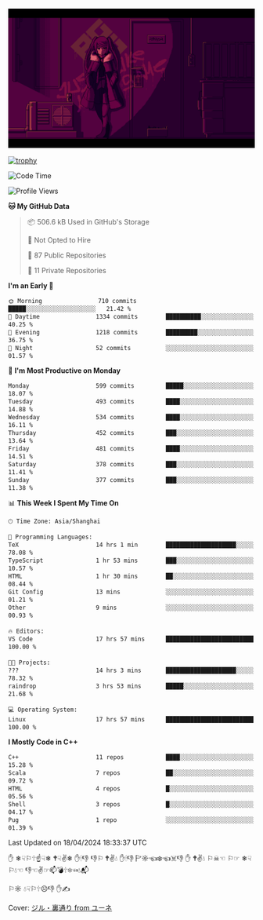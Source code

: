 ![](imgs/main.png)

[![trophy](https://github-profile-trophy.vercel.app/?username=NeilKleistGao&theme=dracula)](https://github.com/ryo-ma/github-profile-trophy)

<!--START_SECTION:waka-->
![Code Time](http://img.shields.io/badge/Code%20Time-895%20hrs%2031%20mins-blue)

![Profile Views](http://img.shields.io/badge/Profile%20Views-0-blue)

**🐱 My GitHub Data** 

> 📦 506.6 kB Used in GitHub's Storage 
 > 
> 🚫 Not Opted to Hire
 > 
> 📜 87 Public Repositories 
 > 
> 🔑 11 Private Repositories 
 > 
**I'm an Early 🐤** 

```text
🌞 Morning                710 commits         █████░░░░░░░░░░░░░░░░░░░░   21.42 % 
🌆 Daytime                1334 commits        ██████████░░░░░░░░░░░░░░░   40.25 % 
🌃 Evening                1218 commits        █████████░░░░░░░░░░░░░░░░   36.75 % 
🌙 Night                  52 commits          ░░░░░░░░░░░░░░░░░░░░░░░░░   01.57 % 
```
📅 **I'm Most Productive on Monday** 

```text
Monday                   599 commits         █████░░░░░░░░░░░░░░░░░░░░   18.07 % 
Tuesday                  493 commits         ████░░░░░░░░░░░░░░░░░░░░░   14.88 % 
Wednesday                534 commits         ████░░░░░░░░░░░░░░░░░░░░░   16.11 % 
Thursday                 452 commits         ███░░░░░░░░░░░░░░░░░░░░░░   13.64 % 
Friday                   481 commits         ████░░░░░░░░░░░░░░░░░░░░░   14.51 % 
Saturday                 378 commits         ███░░░░░░░░░░░░░░░░░░░░░░   11.41 % 
Sunday                   377 commits         ███░░░░░░░░░░░░░░░░░░░░░░   11.38 % 
```


📊 **This Week I Spent My Time On** 

```text
🕑︎ Time Zone: Asia/Shanghai

💬 Programming Languages: 
TeX                      14 hrs 1 min        ████████████████████░░░░░   78.08 % 
TypeScript               1 hr 53 mins        ███░░░░░░░░░░░░░░░░░░░░░░   10.57 % 
HTML                     1 hr 30 mins        ██░░░░░░░░░░░░░░░░░░░░░░░   08.44 % 
Git Config               13 mins             ░░░░░░░░░░░░░░░░░░░░░░░░░   01.21 % 
Other                    9 mins              ░░░░░░░░░░░░░░░░░░░░░░░░░   00.93 % 

🔥 Editors: 
VS Code                  17 hrs 57 mins      █████████████████████████   100.00 % 

🐱‍💻 Projects: 
???                      14 hrs 3 mins       ████████████████████░░░░░   78.32 % 
raindrop                 3 hrs 53 mins       █████░░░░░░░░░░░░░░░░░░░░   21.68 % 

💻 Operating System: 
Linux                    17 hrs 57 mins      █████████████████████████   100.00 % 
```

**I Mostly Code in C++** 

```text
C++                      11 repos            ████░░░░░░░░░░░░░░░░░░░░░   15.28 % 
Scala                    7 repos             ██░░░░░░░░░░░░░░░░░░░░░░░   09.72 % 
HTML                     4 repos             █░░░░░░░░░░░░░░░░░░░░░░░░   05.56 % 
Shell                    3 repos             █░░░░░░░░░░░░░░░░░░░░░░░░   04.17 % 
Pug                      1 repo              ░░░░░░░░░░░░░░░░░░░░░░░░░   01.39 % 
```




 Last Updated on 18/04/2024 18:33:37 UTC
<!--END_SECTION:waka-->

✋ ❄☟⚐🕆☝☟❄ 🕈☟✌❄ ✋🕯👎 👎⚐ 🕈✌💧 ✋🕯👎 🏱☼☜❄☜☠👎 ✋ 🕈✌💧 ⚐☠☜ ⚐☞ ❄☟⚐💧☜ 👎☜✌☞📫💣🕆❄☜💧📬

⚐☼ 💧☟⚐🕆☹👎 ✋✍

Cover: [ジル・裏通り from ユーネ](https://www.pixiv.net/artworks/62127066)

